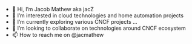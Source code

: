 - 👋 Hi, I’m Jacob Mathew aka jacZ
- 👀 I’m interested in cloud technologies and home automation projects
- 🌱 I’m currently exploring various CNCF projects ...
- 💞️ I’m looking to collaborate on technologies around CNCF ecosystem
- 📫 How to reach me on @jacmathew

<!---
jacmathew/jacmathew is a ✨ special ✨ repository because its `README.md` (this file) appears on your GitHub profile.
You can click the Preview link to take a look at your changes.
--->
